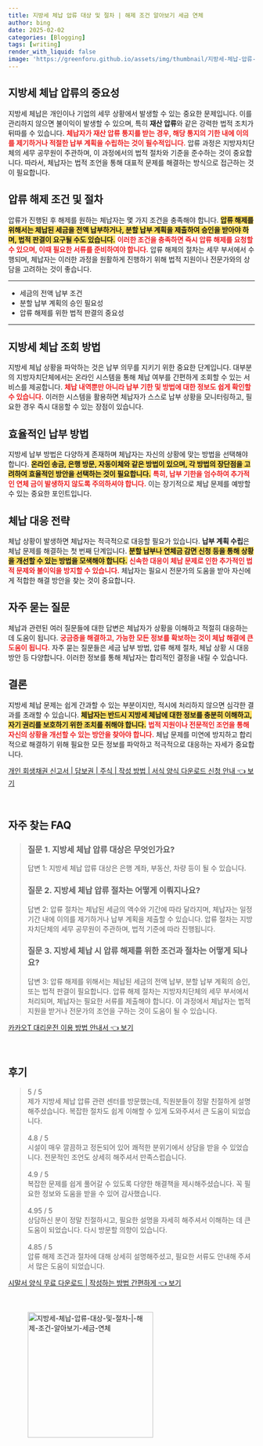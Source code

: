 ```yaml
---
title: 지방세 체납 압류 대상 및 절차 | 해제 조건 알아보기 세금 연체
author: bing
date: 2025-02-02
categories: [Blogging]
tags: [writing]
render_with_liquid: false
image: 'https://greenforu.github.io/assets/img/thumbnail/지방세-체납-압류-대상-및-절차-|-해제-조건-알아보기-세금-연체.webp'
---
```



<h2 id='지방세 체납 압류의 중요성'>지방세 체납 압류의 중요성</h2>

<p>지방세 체납은 개인이나 기업의 세무 상황에서 발생할 수 있는 중요한 문제입니다. 이를 관리하지 않으면 불이익이 발생할 수 있으며, 특히 <b>재산 압류</b>와 같은 강력한 법적 조치가 뒤따를 수 있습니다. <b><span style="color: #ee2323;">체납자가 재산 압류 통지를 받는 경우, 해당 통지의 기한 내에 이의를 제기하거나 적절한 납부 계획을 수립하는 것이 필수적입니다.</span></b> 압류 과정은 지방자치단체의 세무 공무원이 주관하며, 이 과정에서의 법적 절차와 기준을 준수하는 것이 중요합니다. 따라서, 체납자는 법적 조언을 통해 대표적 문제를 해결하는 방식으로 접근하는 것이 필요합니다.</p>

<h2 id='압류 해제 조건 및 절차'>압류 해제 조건 및 절차</h2>

<p>압류가 진행된 후 해제를 원하는 체납자는 몇 가지 조건을 충족해야 합니다. <b><span style="background-color: #ffe066;">압류 해제를 위해서는 체납된 세금을 전액 납부하거나, 분할 납부 계획을 제출하여 승인을 받아야 하며, 법적 판결이 요구될 수도 있습니다.</span></b> <b><span style="color: #ee2323;">이러한 조건을 충족하면 즉시 압류 해제를 요청할 수 있으며, 이때 필요한 서류를 준비하여야 합니다.</span></b> 압류 해제의 절차는 세무 부서에서 수행되며, 체납자는 이러한 과정을 원활하게 진행하기 위해 법적 지원이나 전문가와의 상담을 고려하는 것이 좋습니다.</p>

<hr />

<ul>
    <li>세금의 전액 납부 조건</li>
    <li>분할 납부 계획의 승인 필요성</li>
    <li>압류 해제를 위한 법적 판결의 중요성</li>
</ul>

<hr />

<h2 id='지방세 체납 조회 방법'>지방세 체납 조회 방법</h2>

<p>지방세 체납 상황을 파악하는 것은 납부 의무를 지키기 위한 중요한 단계입니다. 대부분의 지방자치단체에서는 온라인 시스템을 통해 체납 여부를 간편하게 조회할 수 있는 서비스를 제공합니다. <b><span style="color: #ee2323;">체납 내역뿐만 아니라 납부 기한 및 방법에 대한 정보도 쉽게 확인할 수 있습니다.</span></b> 이러한 시스템을 활용하면 체납자가 스스로 납부 상황을 모니터링하고, 필요한 경우 즉시 대응할 수 있는 장점이 있습니다.</p>

<h2 id='효율적인 납부 방법'>효율적인 납부 방법</h2>

<p>지방세 납부 방법은 다양하게 존재하며 체납자는 자신의 상황에 맞는 방법을 선택해야 합니다. <b><span style="background-color: #ffe066;">온라인 송금, 은행 방문, 자동이체와 같은 방법이 있으며, 각 방법의 장단점을 고려하여 효율적인 방안을 선택하는 것이 필요합니다.</span></b> <b><span style="color: #ee2323;">특히, 납부 기한을 엄수하여 추가적인 연체 금이 발생하지 않도록 주의하셔야 합니다.</span></b> 이는 장기적으로 체납 문제를 예방할 수 있는 중요한 포인트입니다.</p>

<h2 id='체납 대응 전략'>체납 대응 전략</h2>

<p>체납 상황이 발생하면 체납자는 적극적으로 대응할 필요가 있습니다. <b>납부 계획 수립</b>은 체납 문제를 해결하는 첫 번째 단계입니다. <b><span style="background-color: #ffe066;">분할 납부나 연체금 감면 신청 등을 통해 상황을 개선할 수 있는 방법을 모색해야 합니다.</span></b> <b><span style="color: #ee2323;">신속한 대응이 체납 문제로 인한 추가적인 법적 문제와 불이익을 방지할 수 있습니다.</span></b> 체납자는 필요시 전문가의 도움을 받아 자신에게 적합한 해결 방안을 찾는 것이 중요합니다.</p>

<h2 id='자주 묻는 질문'>자주 묻는 질문</h2>

<p>체납과 관련된 여러 질문들에 대한 답변은 체납자가 상황을 이해하고 적절히 대응하는 데 도움이 됩니다. <b><span style="color: #ee2323;">궁금증을 해결하고, 가능한 모든 정보를 확보하는 것이 체납 해결에 큰 도움이 됩니다.</span></b> 자주 묻는 질문들은 세금 납부 방법, 압류 해제 절차, 체납 상황 시 대응 방안 등 다양합니다. 이러한 정보를 통해 체납자는 합리적인 결정을 내릴 수 있습니다.</p>

<h2 id='결론'>결론</h2>

<p>지방세 체납 문제는 쉽게 간과할 수 있는 부분이지만, 적시에 처리하지 않으면 심각한 결과를 초래할 수 있습니다. <b><span style="background-color: #ffe066;">체납자는 반드시 지방세 체납에 대한 정보를 충분히 이해하고, 자기 권리를 보호하기 위한 조치를 취해야 합니다.</span></b> <b><span style="color: #ee2323;">법적 지원이나 전문적인 조언을 통해 자신의 상황을 개선할 수 있는 방안을 찾아야 합니다.</span></b> 체납 문제를 미연에 방지하고 합리적으로 해결하기 위해 필요한 모든 정보를 파악하고 적극적으로 대응하는 자세가 중요합니다.</p>


<p><a class="click-button" title="개인 회생채권 신고서 | 담보권 | 주식 | 작성 방법 | 서식 양식 다운로드 신청 안내" href="https://greenforu.github.io/posts/%EA%B0%9C%EC%9D%B8-%ED%9A%8C%EC%83%9D%EC%B1%84%EA%B6%8C-%EC%8B%A0%EA%B3%A0%EC%84%9C-%EB%8B%B4%EB%B3%B4%EA%B6%8C-%EC%A3%BC%EC%8B%9D-%EC%9E%91%EC%84%B1-%EB%B0%A9%EB%B2%95-%EC%84%9C%EC%8B%9D-%EC%96%91%EC%8B%9D-%EB%8B%A4%EC%9A%B4%EB%A1%9C%EB%93%9C-%EC%8B%A0%EC%B2%AD-%EC%95%88%EB%82%B4/" rel="dofollow">개인 회생채권 신고서 | 담보권 | 주식 | 작성 방법 | 서식 양식 다운로드 신청 안내 👈 보기</a></p><br>
<h2 id='자주_찾는_FAQ'>자주 찾는 FAQ</h2>
<div itemscope="" itemtype="https://schema.org/FAQPage"> 
<blockquote> 
<div itemscope="" itemprop="mainEntity" itemtype="https://schema.org/Question"> 
<h3 itemprop="name">질문 1. 지방세 체납 압류 대상은 무엇인가요?</h3> 
<div itemscope="" itemprop="acceptedAnswer" itemtype="https://schema.org/Answer"> 
<span itemprop="text"> 
<p>답변 1: 지방세 체납 압류 대상은 은행 계좌, 부동산, 차량 등이 될 수 있습니다.</p> 
</span> 
</div> 
</div> 
<div itemscope="" itemprop="mainEntity" itemtype="https://schema.org/Question"> 
<h3 itemprop="name">질문 2. 지방세 체납 압류 절차는 어떻게 이뤄지나요?</h3> 
<div itemscope="" itemprop="acceptedAnswer" itemtype="https://schema.org/Answer"> 
<span itemprop="text"> 
<p>답변 2: 압류 절차는 체납된 세금의 액수와 기간에 따라 달라지며, 체납자는 일정 기간 내에 이의를 제기하거나 납부 계획을 제출할 수 있습니다. 압류 절차는 지방자치단체의 세무 공무원이 주관하며, 법적 기준에 따라 진행됩니다.</p> 
</span> 
</div> 
</div> 
<div itemscope="" itemprop="mainEntity" itemtype="https://schema.org/Question"> 
<h3 itemprop="name">질문 3. 지방세 체납 시 압류 해제를 위한 조건과 절차는 어떻게 되나요?</h3> 
<div itemscope="" itemprop="acceptedAnswer" itemtype="https://schema.org/Answer"> 
<span itemprop="text"> 
<p>답변 3: 압류 해제를 위해서는 체납된 세금의 전액 납부, 분할 납부 계획의 승인, 또는 법적 판결이 필요합니다. 압류 해제 절차는 지방자치단체의 세무 부서에서 처리되며, 체납자는 필요한 서류를 제출해야 합니다. 이 과정에서 체납자는 법적 지원을 받거나 전문가의 조언을 구하는 것이 도움이 될 수 있습니다.</p> 
</span> 
</div> 
</div> 
</blockquote> 
</div>
<p><a class="click-button" title="카카오T 대리운전 이용 방법 안내서" href="https://greenforu.github.io/posts/%EC%B9%B4%EC%B9%B4%EC%98%A4T-%EB%8C%80%EB%A6%AC%EC%9A%B4%EC%A0%84-%EC%9D%B4%EC%9A%A9-%EB%B0%A9%EB%B2%95-%EC%95%88%EB%82%B4%EC%84%9C/" rel="dofollow">카카오T 대리운전 이용 방법 안내서 👈 보기</a></p><br>
<h2 id='후기'>후기</h2>
<div itemscope itemtype="https://schema.org/Product">
  <blockquote>
  <div itemprop="review" itemscope itemtype="https://schema.org/Review">
      <div itemprop="reviewRating" itemscope itemtype="https://schema.org/Rating"> <span itemprop="ratingValue">5</span> / <span itemprop="bestRating">5</span> </div>
      <span itemprop="reviewBody">제가 지방세 체납 압류 관련 센터를 방문했는데, 직원분들이 정말 친절하게 설명해주셨습니다. 복잡한 절차도 쉽게 이해할 수 있게 도와주셔서 큰 도움이 되었습니다.</span>
  </div>
  <br>
  <div itemprop="review" itemscope itemtype="https://schema.org/Review">
      <div itemprop="reviewRating" itemscope itemtype="https://schema.org/Rating"> <span itemprop="ratingValue">4.8</span> / <span itemprop="bestRating">5</span> </div>
      <span itemprop="reviewBody">시설이 매우 깔끔하고 정돈되어 있어 쾌적한 분위기에서 상담을 받을 수 있었습니다. 전문적인 조언도 상세히 해주셔서 만족스럽습니다.</span>
  </div>
  <br>
  <div itemprop="review" itemscope itemtype="https://schema.org/Review">
      <div itemprop="reviewRating" itemscope itemtype="https://schema.org/Rating"> <span itemprop="ratingValue">4.9</span> / <span itemprop="bestRating">5</span> </div>
      <span itemprop="reviewBody">복잡한 문제를 쉽게 풀어갈 수 있도록 다양한 해결책을 제시해주셨습니다. 꼭 필요한 정보와 도움을 받을 수 있어 감사했습니다.</span>
  </div>
  <br>
  <div itemprop="review" itemscope itemtype="https://schema.org/Review">
      <div itemprop="reviewRating" itemscope itemtype="https://schema.org/Rating"> <span itemprop="ratingValue">4.95</span> / <span itemprop="bestRating">5</span> </div>
      <span itemprop="reviewBody">상담하신 분이 정말 친절하시고, 필요한 설명을 자세히 해주셔서 이해하는 데 큰 도움이 되었습니다. 다시 방문할 의향이 있습니다.</span>
  </div>
  <br>
  <div itemprop="review" itemscope itemtype="https://schema.org/Review">
      <div itemprop="reviewRating" itemscope itemtype="https://schema.org/Rating"> <span itemprop="ratingValue">4.85</span> / <span itemprop="bestRating">5</span> </div>
      <span itemprop="reviewBody">압류 해제 조건과 절차에 대해 상세히 설명해주셨고, 필요한 서류도 안내해 주셔서 많은 도움이 되었습니다.</span>
  </div>
  </blockquote>
</div>
<p><a class="click-button" title="시말서 양식 무료 다운로드 | 작성하는 방법 간편하게" href="https://greenforu.github.io/posts/%EC%8B%9C%EB%A7%90%EC%84%9C-%EC%96%91%EC%8B%9D-%EB%AC%B4%EB%A3%8C-%EB%8B%A4%EC%9A%B4%EB%A1%9C%EB%93%9C-%EC%9E%91%EC%84%B1%ED%95%98%EB%8A%94-%EB%B0%A9%EB%B2%95-%EA%B0%84%ED%8E%B8%ED%95%98%EA%B2%8C/" rel="dofollow">시말서 양식 무료 다운로드 | 작성하는 방법 간편하게 👈 보기</a></p><br>
<figure class="image"><img src="https://greenforu.github.io/assets/img/thumbnail/지방세-체납-압류-대상-및-절차-|-해제-조건-알아보기-세금-연체.webp" alt="지방세-체납-압류-대상-및-절차-|-해제-조건-알아보기-세금-연체" width="256" height="256"></figure>